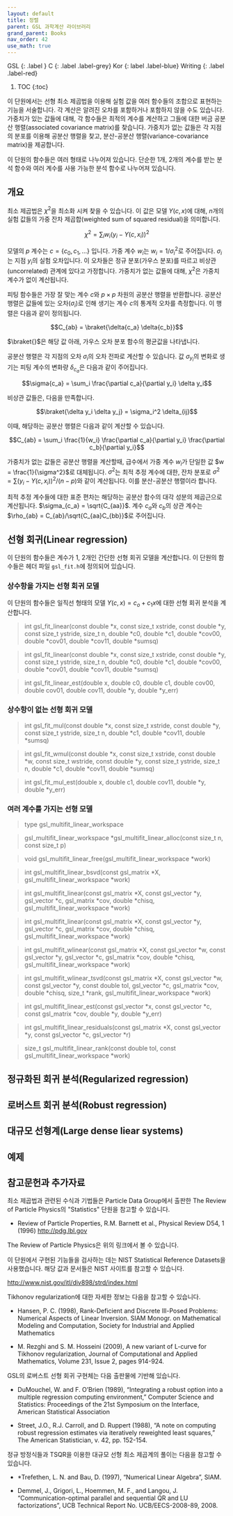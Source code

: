 ```yaml
---
layout: default
title: 정렬
parent: GSL 과학계산 라이브러리
grand_parent: Books
nav_order: 42
use_math: true
---
```


GSL
{: .label }
C
{: .label .label-grey}
Kor
{: label .label-blue}
Writing
{: .label .label-red}

1. TOC
{:toc}




이 단원에서는 선형 최소 제곱법을 이용해 실험 값을 여러 함수들의 조합으로 표현하는 기능을 서술합니다. 각 계산은 알려진 오차를 포함하거나 포함하지 않을 수도 있습니다. 가중치가 있는 값들에 대해, 각 함수들은 최적의 계수를 계산하고 그들에 대한 버금 공분산 행렬(associated covariance matrix)를 찾습니다. 가중치가 없는 값들은 각 지점의 분포를 이용해 공분산 행렬을 찾고, 분산-공분산 행렬(variance-covariance matrix)을 제공합니다.

이 단원의 함수들은 여러 형태로 나누어져 있습니다. 단순한 1개, 2개의 계수를 받는 분석 함수와 여러 계수를 사용 가능한 분석 함수로 나누어져 있습니다.

## 개요

최소 제곱법은 $\chi^2$을 최소화 시켜 찾을 수 있습니다. 이 값은 모델 $Y(c,x)$에 대해, $n$개의 실험 값들의 가중 잔차 제곱합(weighted sum of squared residual)을 의미합니다. 

$$\chi^2 = \sum_i w_i (y_i - Y(c,x_i))^2$$

모델의 $p$ 계수는 $c=\{ c_0, c_1, \dots \}$ 입니다. 가중 계수 $w_i$는 $w_i = 1/\sigma_i^2$로 주어집니다. $\sigma_i$는 지점 $y_i$의 실험 오차입니다. 이 오차들은 정규 분포(가우스 분포)를 따르고 비상관(uncorrelated) 관계에 있다고 가정합니다. 가중치가 없는 값들에 대해, $\chi^2$은 가중치 계수가 없이 계산됩니다.

피팅 함수들은 가장 잘 맞는 계수 $c$와 $p\times p$ 차원의 공분산 행렬을 반환합니다. 공분산 행렬은 값들에 있는 오차($\sigma_i$)로 인해 생기는 계수 $c$의 통계적 오차를 측정합니다. 이 행렬은 다음과 같이 정의됩니다.

$$C_{ab} = \braket{\delta{c_a} \delta{c_b}}$$


$\braket{}$은 해당 값 아래, 가우스 오차 분포 함수의 평균값을 나타냅니다.


공분산 행렬은 각 지점의 오차 $\sigma_i$의 오차 전파로 계산할 수 있습니다. 값 $\sigma_{y_i}$의 변화로 생기는 피팅 계수의 변화량 $\delta_{c_a}$은 다음과 같이 주어집니다.

$$\sigma{c_a} = \sum_i \frac{\partial c_a}{\partial y_i} \delta y_i$$

비상관 값들은, 다음을 만족합니다.

$$\braket{\delta y_i \delta y_j} = \sigma_i^2 \delta_{ij}$$

이때, 해당하는 공분산 행렬은 다음과 같이 계산할 수 있습니다.

$$C_{ab} = \sum_i \frac{1}{w_i} \frac{\partial c_a}{\partial y_i} \frac{\partial c_b}{\partial y_i}$$

가중치가 없는 값들은 공분산 행렬을  계산할때, 급수에서 가중 계수 $w_i$가 단일한 값 $w = \frac{1}{\sigma^2}$로 대체됩니다. $\sigma^2$는 최적 추정 계수에 대한, 잔차 분포로 $\sigma^2 = \sum (y_i - Y(c,x_i))^2/(n-p)$와 같이 계산됩니다. 이를 분산-공분산 행렬이라 합니다.

최적 추정 계수들에 대한 표준 편차는 해당하는 공분산 함수의 대각 성분의 제곱근으로 계산됩니다. $\sigma_{c_a} = \sqrt{C_{aa}}$. 계수 $c_a$와 $c_b$의 상관 계수는 $\rho_{ab} = C_{ab}/\sqrt{C_{aa}C_{bb}}$로 주어집니다.

## 선형 회귀(Linear regression)

이 단원의 함수들은 계수가 1, 2개인 간단한 선형 회귀 모델을 계산합니다. 이 단원의 함수들은 헤더 파일 `gsl_fit.h`에 정의되어 있습니다.

### 상수항을 가지는 선형 회귀 모델

이 단원의 함수들은 일직선 형태의 모델 $Y(c,x) = c_o +c_1 x$에 대한 선형 회귀 분석을 계산합니다.


>int gsl_fit_linear(const double *x, const size_t xstride, const double *y, const size_t ystride, size_t n, double *c0, double *c1, double *cov00, double *cov01, double *cov11, double *sumsq)


>int gsl_fit_linear(const double *x, const size_t xstride, const double *y, const size_t ystride, size_t n, double *c0, double *c1, double *cov00, double *cov01, double *cov11, double *sumsq)

>int gsl_fit_linear_est(double x, double c0, double c1, double cov00, double cov01, double cov11, double *y, double *y_err)

### 상수항이 없는 선형 회귀 모델


>int gsl_fit_mul(const double *x, const size_t xstride, const double *y, const size_t ystride, size_t n, double *c1, double *cov11, double *sumsq)

>int gsl_fit_wmul(const double *x, const size_t xstride, const double *w, const size_t wstride, const double *y, const size_t ystride, size_t n, double *c1, double *cov11, double *sumsq)


>int gsl_fit_mul_est(double x, double c1, double cov11, double *y, double *y_err)


### 여러 계수를 가지는 선형 모델

>type gsl_multifit_linear_workspace


>gsl_multifit_linear_workspace *gsl_multifit_linear_alloc(const size_t n, const size_t p)


>void gsl_multifit_linear_free(gsl_multifit_linear_workspace *work)


>int gsl_multifit_linear_bsvd(const gsl_matrix *X, gsl_multifit_linear_workspace *work)


>int gsl_multifit_linear(const gsl_matrix *X, const gsl_vector *y, gsl_vector *c, gsl_matrix *cov, double *chisq, gsl_multifit_linear_workspace *work)


>int gsl_multifit_linear(const gsl_matrix *X, const gsl_vector *y, gsl_vector *c, gsl_matrix *cov, double *chisq, gsl_multifit_linear_workspace *work)


>int gsl_multifit_wlinear(const gsl_matrix *X, const gsl_vector *w, const gsl_vector *y, gsl_vector *c, gsl_matrix *cov, double *chisq, gsl_multifit_linear_workspace *work)


>int gsl_multifit_wlinear_tsvd(const gsl_matrix *X, const gsl_vector *w, const gsl_vector *y, const double tol, gsl_vector *c, gsl_matrix *cov, double *chisq, size_t *rank, gsl_multifit_linear_workspace *work)


>int gsl_multifit_linear_est(const gsl_vector *x, const gsl_vector *c, const gsl_matrix *cov, double *y, double *y_err)

>int gsl_multifit_linear_residuals(const gsl_matrix *X, const gsl_vector *y, const gsl_vector *c, gsl_vector *r)

>size_t gsl_multifit_linear_rank(const double tol, const gsl_multifit_linear_workspace *work)


## 정규화된 회귀 분석(Regularized regression)


## 로버스트 회귀 분석(Robust regression)


## 대규모 선형계(Large dense liear systems)

###
###
###
###

## 

## 예제

## 참고문헌과 추가자료

최소 제곱법과 관련된 수식과 기법들은 Particle Data Group에서 출판한 The Review of Particle Physics의 "Statistics" 단원을 참고할 수 있습니다.

* Review of Particle Properties, R.M. Barnett et al., Physical Review D54, 1 (1996) http://pdg.lbl.gov

The Review of Particle Physics은 위의 링크에서 볼 수 있습니다.

이 단원에서 구현된 기능들을 검사하는 데는 NIST Statistical Reference Datasets을 사용했습니다. 해당 값과 문서들은 NIST 사이트를 참고할 수 있습니다.

http://www.nist.gov/itl/div898/strd/index.html

Tikhonov regularization에 대한 자세한 정보는 다음을 참고할 수 있습니다.

* Hansen, P. C. (1998), Rank-Deficient and Discrete Ill-Posed Problems: Numerical Aspects of Linear Inversion. SIAM Monogr. on Mathematical Modeling and Computation, Society for Industrial and Applied Mathematics

* M. Rezghi and S. M. Hosseini (2009), A new variant of L-curve for Tikhonov regularization, Journal of Computational and Applied Mathematics, Volume 231, Issue 2, pages 914-924.

GSL의 로버스트 선형 회귀 구현체는 다음 출판물에 기반해 있습니다.

* DuMouchel, W. and F. O’Brien (1989), “Integrating a robust option into a multiple regression computing environment,” Computer Science and Statistics: Proceedings of the 21st Symposium on the Interface, American Statistical Association

* Street, J.O., R.J. Carroll, and D. Ruppert (1988), “A note on computing robust regression estimates via iteratively reweighted least squares,” The American Statistician, v. 42, pp. 152-154.


정규 방정식들과 TSQR을 이용한 대규모 선형 최소 제곱계의 풀이는 다음을 참고할 수 있습니다.

* *Trefethen, L. N. and Bau, D. (1997), “Numerical Linear Algebra”, SIAM.

* Demmel, J., Grigori, L., Hoemmen, M. F., and Langou, J. “Communication-optimal parallel and sequential QR and LU factorizations”, UCB Technical Report No. UCB/EECS-2008-89, 2008.


